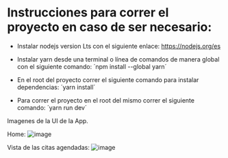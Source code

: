 # Instrucciones para correr el proyecto en caso de ser necesario:

- Instalar nodejs version Lts con el siguiente enlace:
https://nodejs.org/es

- Instalar yarn desde una terminal o línea de comandos de manera global con el siguiente comando:
´npm install --global yarn´

- En el root del proyecto correr el siguiente comando para instalar dependencias: 
´yarn install´

- Para correr el proyecto en el root del mismo correr el siguiente comando: 
´yarn run dev´

Imagenes de  la UI de la App.

Home:
![image](https://github.com/armandopbringas/acf-test/assets/52949285/980c81c2-b0e4-496f-be4a-68488805b7f5)

Vista de las citas agendadas:
![image](https://github.com/armandopbringas/acf-test/assets/52949285/1fed919f-22ad-41be-99fd-441094554ede)
